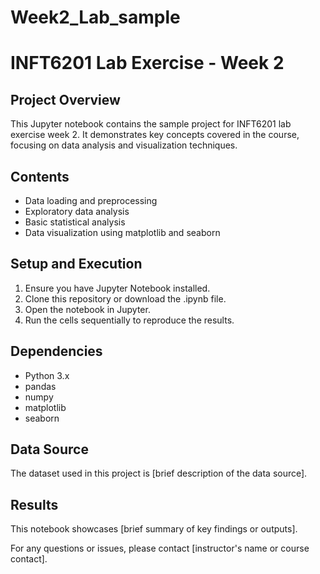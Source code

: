 # Week2_Lab_sample

# INFT6201 Lab Exercise - Week 2

## Project Overview
This Jupyter notebook contains the sample project for INFT6201 lab exercise week 2. It demonstrates key concepts covered in the course, focusing on data analysis and visualization techniques.

## Contents
- Data loading and preprocessing
- Exploratory data analysis
- Basic statistical analysis
- Data visualization using matplotlib and seaborn

## Setup and Execution
1. Ensure you have Jupyter Notebook installed.
2. Clone this repository or download the .ipynb file.
3. Open the notebook in Jupyter.
4. Run the cells sequentially to reproduce the results.

## Dependencies
- Python 3.x
- pandas
- numpy
- matplotlib
- seaborn

## Data Source
The dataset used in this project is [brief description of the data source].

## Results
This notebook showcases [brief summary of key findings or outputs].

For any questions or issues, please contact [instructor's name or course contact].